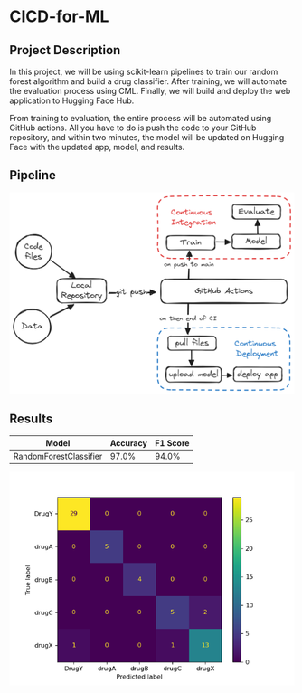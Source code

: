 # CICD-for-ML
## Project Description
In this project, we will be using scikit-learn pipelines to train our random forest algorithm and build a drug classifier. After training, we will automate the evaluation process using CML. Finally, we will build and deploy the web application to Hugging Face Hub. 

From training to evaluation, the entire process will be automated using GitHub actions. All you have to do is push the code to your GitHub repository, and within two minutes, the model will be updated on Hugging Face with the updated app, model, and results.
## Pipeline


![CICD](./asset/CICD-pipeline.png)

## Results
| Model                  | Accuracy | F1 Score |
|------------------------|----------|----------|
| RandomForestClassifier | 97.0%    | 94.0%    |

![CM](./Results/model_results.png)
